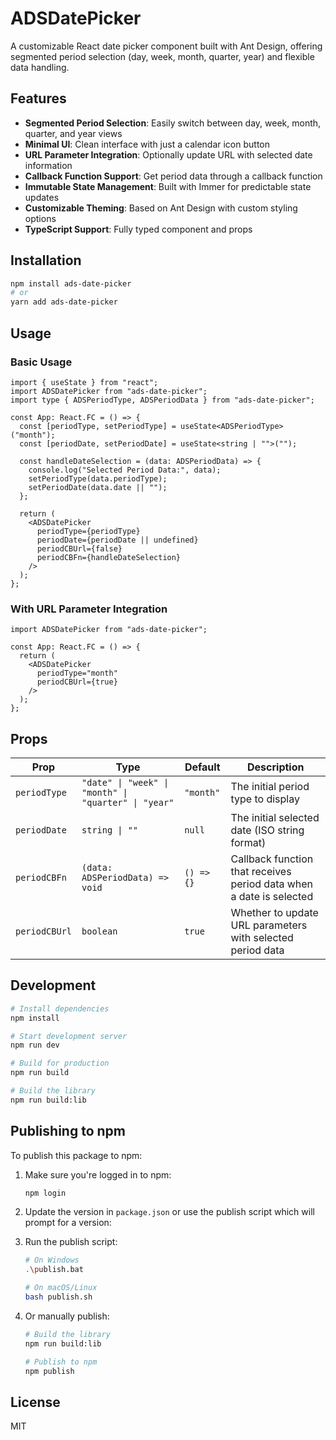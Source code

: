 # ADSDatePicker

A customizable React date picker component built with Ant Design, offering segmented period selection (day, week, month, quarter, year) and flexible data handling.

## Features

- **Segmented Period Selection**: Easily switch between day, week, month, quarter, and year views
- **Minimal UI**: Clean interface with just a calendar icon button
- **URL Parameter Integration**: Optionally update URL with selected date information
- **Callback Function Support**: Get period data through a callback function
- **Immutable State Management**: Built with Immer for predictable state updates
- **Customizable Theming**: Based on Ant Design with custom styling options
- **TypeScript Support**: Fully typed component and props

## Installation

```bash
npm install ads-date-picker
# or
yarn add ads-date-picker
```

## Usage

### Basic Usage

```tsx
import { useState } from "react";
import ADSDatePicker from "ads-date-picker";
import type { ADSPeriodType, ADSPeriodData } from "ads-date-picker";

const App: React.FC = () => {
  const [periodType, setPeriodType] = useState<ADSPeriodType>("month");
  const [periodDate, setPeriodDate] = useState<string | "">("");

  const handleDateSelection = (data: ADSPeriodData) => {
    console.log("Selected Period Data:", data);
    setPeriodType(data.periodType);
    setPeriodDate(data.date || "");
  };

  return (
    <ADSDatePicker
      periodType={periodType}
      periodDate={periodDate || undefined}
      periodCBUrl={false}
      periodCBFn={handleDateSelection}
    />
  );
};
```

### With URL Parameter Integration

```tsx
import ADSDatePicker from "ads-date-picker";

const App: React.FC = () => {
  return (
    <ADSDatePicker
      periodType="month"
      periodCBUrl={true}
    />
  );
};
```

## Props

| Prop          | Type                                                 | Default    | Description                                                         |
| ------------- | ---------------------------------------------------- | ---------- | ------------------------------------------------------------------- |
| `periodType`  | `"date" \| "week" \| "month" \| "quarter" \| "year"` | `"month"`  | The initial period type to display                                  |
| `periodDate`  | `string \| ""`                                       | `null`     | The initial selected date (ISO string format)                       |
| `periodCBFn`  | `(data: ADSPeriodData) => void`                      | `() => {}` | Callback function that receives period data when a date is selected |
| `periodCBUrl` | `boolean`                                            | `true`     | Whether to update URL parameters with selected period data          |

## Development

```bash
# Install dependencies
npm install

# Start development server
npm run dev

# Build for production
npm run build

# Build the library
npm run build:lib
```

## Publishing to npm

To publish this package to npm:

1. Make sure you're logged in to npm:

   ```bash
   npm login
   ```

2. Update the version in `package.json` or use the publish script which will prompt for a version:

3. Run the publish script:

   ```bash
   # On Windows
   .\publish.bat

   # On macOS/Linux
   bash publish.sh
   ```

4. Or manually publish:

   ```bash
   # Build the library
   npm run build:lib

   # Publish to npm
   npm publish
   ```

## License

MIT
